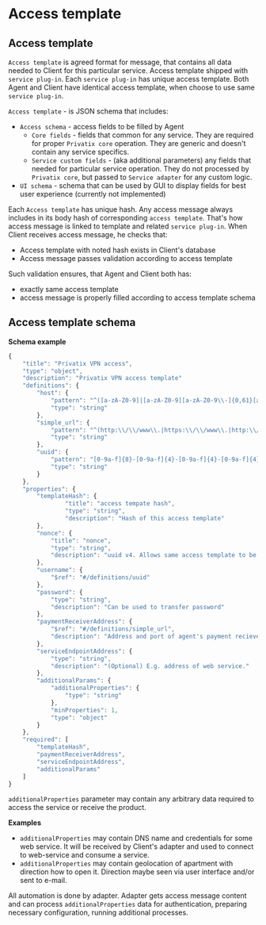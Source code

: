 # Access template

## Access template

`Access template` is agreed format for message, that contains all data needed to Client for this particular service. Access template shipped with `service plug-in`. Each `service plug-in` has unique access template. Both Agent and Client have identical access template, when choose to use same `service plug-in`.

`Access template` - is JSON schema that includes:

* `Access schema` - access fields to be filled by Agent
  * `Core fields` - fields that common for any service. They are required for proper `Privatix core` operation. They are generic and doesn't contain any service specifics.
  * `Service custom fields` - \(aka additional parameters\) any fields that needed for particular service operation. They do not processed by `Privatix core`, but passed to `Service adapter` for any custom logic.
* `UI schema` - schema that can be used by GUI to display fields for best user experience \(currently not implemented\)

Each `Access template` has unique hash. Any access message always includes in its body hash of corresponding `access template`. That's how access message is linked to template and related `service plug-in`. When Client receives access message, he checks that:

* Access template with noted hash exists in Client's database
* Access message passes validation according to access template

Such validation ensures, that Agent and Client both has:

* exactly same access template
* access message is properly filled according to access template schema

## Access template schema

**Schema example**

```javascript
{
    "title": "Privatix VPN access",
    "type": "object",
    "description": "Privatix VPN access template"
    "definitions": {
        "host": {
            "pattern": "^([a-zA-Z0-9]|[a-zA-Z0-9][a-zA-Z0-9\\-]{0,61}[a-zA-Z0-9])(\\.([a-zA-Z0-9]|[a-zA-Z0-9][a-zA-Z0-9\\-]{0,61}[a-zA-Z0-9]))*:[0-9]{2,5}$",
            "type": "string"
        },
        "simple_url": {
            "pattern": "^(http:\\/\\/www\\.|https:\\/\\/www\\.|http:\\/\\/|https:\\/\\/)?.+",
            "type": "string"
        },
        "uuid": {
            "pattern": "[0-9a-f]{8}-[0-9a-f]{4}-[0-9a-f]{4}-[0-9a-f]{4}-[0-9a-f]{12}",
            "type": "string"
        }
    },
    "properties": {
        "templateHash": {
                "title": "access tempate hash",
                "type": "string",
                "description": "Hash of this access template"
        },
        "nonce": {
            "title": "nonce",
            "type": "string",
            "description": "uuid v4. Allows same access template to be shipped twice, resulting in unique access template offering hash."
        },
        "username": {
            "$ref": "#/definitions/uuid"
        },
        "password": {
            "type": "string",
            "description": "Can be used to transfer password"
        },
        "paymentReceiverAddress": {
            "$ref": "#/definitions/simple_url",
            "description": "Address and port of agent's payment reciever endpoint"
        },
        "serviceEndpointAddress": {
            "type": "string",
            "description": "(Optional) E.g. address of web service."
        },
        "additionalParams": {
            "additionalProperties": {
                "type": "string"
            },
            "minProperties": 1,
            "type": "object"
        }
    },
    "required": [
        "templateHash",
        "paymentReceiverAddress",
        "serviceEndpointAddress",
        "additionalParams"
    ]
}
```

`additionalProperties` parameter may contain any arbitrary data required to access the service or receive the product.

**Examples**

* `additionalProperties` may contain DNS name and credentials for some web service. It will be received by Client's adapter and used to connect to web-service and consume a service.
* `additionalProperties` may contain geolocation of apartment with direction how to open it. Direction maybe seen via user interface and/or sent to e-mail.

All automation is done by adapter. Adapter gets access message content and can process `additionalProperties` data for authentication, preparing necessary configuration, running additional processes.

